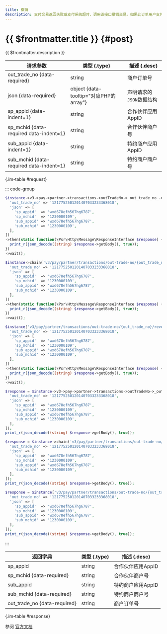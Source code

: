 ```yaml
---
title: 撤销
description: 支付交易返回失败或支付系统超时，调用该接口撤销交易。如果此订单用户支付失败，微信支付系统会将此订单关闭；如果用户支付成功，微信支付系统会将此订单资金退还给用户。
---
```


# {{ $frontmatter.title }} {#post}

{{ $frontmatter.description }}

| 请求参数 | 类型 {.type} | 描述 {.desc}
| --- | --- | ---
| out_trade_no {data-required} | string | 商户订单号
| json {data-required} | object {data-tooltip="对应PHP的array"} | 声明请求的`JSON`数据结构
| sp_appid {data-indent=1} | string | 合作伙伴应用AppID
| sp_mchid {data-required data-indent=1} | string | 合作伙伴商户号
| sub_appid {data-indent=1} | string | 特约商户应用AppID
| sub_mchid {data-required data-indent=1} | string | 特约商户商户号

{.im-table #request}

::: code-group

```php [异步纯链式]
$instance->v3->pay->partner->transactions->outTradeNo->_out_trade_no_->reverse->postAsync([
  'out_trade_no' => '1217752501201407033233368018',
  'json' => [
    'sp_appid'  => 'wxd678efh567hg6787',
    'sp_mchid'  => '1230000109',
    'sub_appid' => 'wxd678efh567hg6787',
    'sub_mchid' => '1230000109',
  ],
])
->then(static function(\Psr\Http\Message\ResponseInterface $response) {
  print_r(json_decode((string) $response->getBody(), true));
})
->wait();
```

```php [异步声明式]
$instance->chain('v3/pay/partner/transactions/out-trade-no/{out_trade_no}/reverse')->postAsync([
  'out_trade_no' => '1217752501201407033233368018',
  'json' => [
    'sp_appid'  => 'wxd678efh567hg6787',
    'sp_mchid'  => '1230000109',
    'sub_appid' => 'wxd678efh567hg6787',
    'sub_mchid' => '1230000109',
  ],
])
->then(static function(\Psr\Http\Message\ResponseInterface $response) {
  print_r(json_decode((string) $response->getBody(), true));
})
->wait();
```

```php [异步属性式]
$instance['v3/pay/partner/transactions/out-trade-no/{out_trade_no}/reverse']->postAsync([
  'out_trade_no' => '1217752501201407033233368018',
  'json' => [
    'sp_appid'  => 'wxd678efh567hg6787',
    'sp_mchid'  => '1230000109',
    'sub_appid' => 'wxd678efh567hg6787',
    'sub_mchid' => '1230000109',
  ],
])
->then(static function(\Psr\Http\Message\ResponseInterface $response) {
  print_r(json_decode((string) $response->getBody(), true));
})
->wait();
```

```php [同步纯链式]
$response = $instance->v3->pay->partner->transactions->outTradeNo->_out_trade_no_->reverse->post([
  'out_trade_no' => '1217752501201407033233368018',
  'json' => [
    'sp_appid'  => 'wxd678efh567hg6787',
    'sp_mchid'  => '1230000109',
    'sub_appid' => 'wxd678efh567hg6787',
    'sub_mchid' => '1230000109',
  ],
]);
print_r(json_decode((string) $response->getBody(), true));
```

```php [同步声明式]
$response = $instance->chain('v3/pay/partner/transactions/out-trade-no/{out_trade_no}/reverse')->post([
  'out_trade_no' => '1217752501201407033233368018',
  'json' => [
    'sp_appid'  => 'wxd678efh567hg6787',
    'sp_mchid'  => '1230000109',
    'sub_appid' => 'wxd678efh567hg6787',
    'sub_mchid' => '1230000109',
  ],
]);
print_r(json_decode((string) $response->getBody(), true));
```

```php [同步属性式]
$response = $instance['v3/pay/partner/transactions/out-trade-no/{out_trade_no}/reverse']->post([
  'out_trade_no' => '1217752501201407033233368018',
  'json' => [
    'sp_appid'  => 'wxd678efh567hg6787',
    'sp_mchid'  => '1230000109',
    'sub_appid' => 'wxd678efh567hg6787',
    'sub_mchid' => '1230000109',
  ],
]);
print_r(json_decode((string) $response->getBody(), true));
```

:::

| 返回字典 | 类型 {.type} | 描述 {.desc}
| --- | --- | ---
| sp_appid | string | 合作伙伴应用AppID
| sp_mchid {data-required} | string | 合作伙伴商户号
| sub_appid | string | 特约商户应用AppID
| sub_mchid {data-required} | string | 特约商户商户号
| out_trade_no {data-required} | string | 商户订单号

{.im-table #response}

参阅 [官方文档](https://pay.weixin.qq.com/docs/partner/apis/partner-code-payment-v3/partner/partner-reverse.html)
